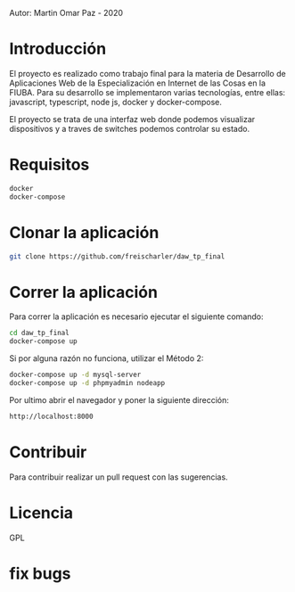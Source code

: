 Autor: Martin Omar Paz - 2020
# Introducción
El proyecto es realizado como trabajo final para la materia de Desarrollo de Aplicaciones Web de la Especialización en Internet de las Cosas en la FIUBA. Para su desarrollo se implementaron varias tecnologías, entre ellas: javascript, typescript, node js, docker y docker-compose.

El proyecto se trata de una interfaz web donde podemos visualizar dispositivos y a traves de switches podemos controlar su estado.

# Requisitos
```sh
docker 
docker-compose
```

# Clonar la aplicación
```sh
git clone https://github.com/freischarler/daw_tp_final
```

# Correr la aplicación
Para correr la aplicación es necesario ejecutar el siguiente comando:
```sh
cd daw_tp_final
docker-compose up
```
Si por alguna razón no funciona, utilizar el Método 2:
```sh
docker-compose up -d mysql-server
docker-compose up -d phpmyadmin nodeapp
```
Por ultimo abrir el navegador y poner la siguiente dirección:
```sh
http://localhost:8000
```
# Contribuir
Para contribuir realizar un pull request con las sugerencias.
# Licencia
GPL

# fix bugs
